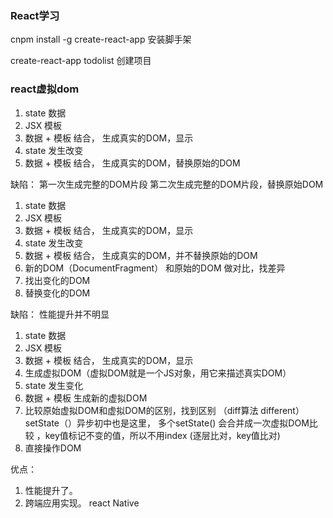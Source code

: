 ### React学习


cnpm install -g create-react-app        安装脚手架

create-react-app todolist          创建项目

### react虚拟dom

1. state 数据
2. JSX 模板
3. 数据 + 模板 结合， 生成真实的DOM，显示
4. state 发生改变
5. 数据 + 模板 结合， 生成真实的DOM，替换原始的DOM

缺陷：
第一次生成完整的DOM片段
第二次生成完整的DOM片段，替换原始DOM

1. state 数据
2. JSX 模板
3. 数据 + 模板 结合， 生成真实的DOM，显示
4. state 发生改变
5. 数据 + 模板 结合， 生成真实的DOM，并不替换原始的DOM
6. 新的DOM（DocumentFragment） 和原始的DOM 做对比，找差异
7. 找出变化的DOM
8. 替换变化的DOM

缺陷：
性能提升并不明显

1. state 数据
2. JSX 模板
3. 数据 + 模板 结合， 生成真实的DOM，显示
4. 生成虚拟DOM（虚拟DOM就是一个JS对象，用它来描述真实DOM）
5. state 发生变化
6. 数据 + 模板 生成新的虚拟DOM
7. 比较原始虚拟DOM和虚拟DOM的区别，找到区别 （diff算法 different）setState（）异步初中也是这里，
   多个setState() 会合并成一次虚拟DOM比较 ，key值标记不变的值，所以不用index (逐层比对，key值比对)
8. 直接操作DOM

优点：

1. 性能提升了。
2. 跨端应用实现。 react Native
